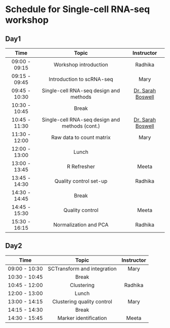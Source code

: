# Schedule for Single-cell RNA-seq workshop

## Day1

| Time |  Topic  | Instructor |
|:-----------:|:----------:|:--------:|
| 09:00 - 09:15 | Workshop introduction | Radhika
| 09:15 - 09:45 | Introduction to scRNA-seq | Mary
| 09:45 - 10:30 | Single-cell RNA-seq design and methods | [Dr. Sarah Boswell](https://scholar.harvard.edu/saboswell) |
| 10:30 - 10:45 | Break | |
| 10:45 - 11:30 | Single-cell RNA-seq design and methods (cont.) | [Dr. Sarah Boswell](https://scholar.harvard.edu/saboswell) |
| 11:30 - 12:00 | Raw data to count matrix | Mary |
| 12:00 - 13:00 | Lunch | |
| 13:00 - 13:45 | R Refresher | Meeta |
| 13:45 - 14:30 | Quality control set-up | Radhika |
| 14:30 - 14:45 | Break | |
| 14:45 - 15:30 | Quality control | Meeta |
| 15:30 - 16:15 | Normalization and PCA | Radhika |


## Day2

| Time |  Topic  | Instructor |
|:-----------:|:----------:|:--------:|
| 09:00 - 10:30 | SCTransform and integration | Mary |
| 10:30 - 10:45 | Break | |
| 10:45 - 12:00 | Clustering | Radhika |
| 12:00 - 13:00 | Lunch | |
| 13:00 - 14:15 | Clustering quality control | Mary |
| 14:15 - 14:30 | Break | |
| 14:30 - 15:45 | Marker identification | Meeta |
